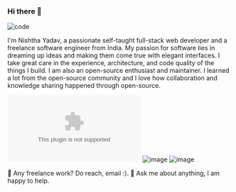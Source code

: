 ### Hi there 👋
![code](https://github.com/Nishthayadava/Nishthayadava/assets/95894895/4fe6a8ed-5813-409f-8237-5a3a78940ebb)


I'm Nishtha Yadav, a passionate self-taught full-stack web developer and a freelance software engineer from India.
My passion for software lies in dreaming up ideas and making them come true with elegant interfaces. I take great care in the experience, 
architecture, and code quality of the things I build. I am also an open-source enthusiast and maintainer. I learned a lot from the open-source community
and I love how collaboration and knowledge sharing happened through open-source.
<!--
**Nishthayadava/Nishthayadava** is a ✨ _special_ ✨ repository because its `README.md` (this file) appears on your GitHub profile.
-->
![image](https://github.com/Nishthayadava/Nishthayadava/assets/95894895/6ecc1816-c39b-433e-90eb-3a29581b8c51/mailto:nishtha0310yadava@gmail.com)
![image](https://github.com/Nishthayadava/Nishthayadava/assets/95894895/99947105-5cdf-408d-9031-26a882a9f6f8/www.linkedin.com/in/nishtha-yadav-ab66001b0)
![image](https://github.com/Nishthayadava/Nishthayadava/assets/95894895/41acbe6a-87bc-4e65-99c2-0e61d14f6115)



💼 Any freelance work? Do reach, email :). 
💬 Ask me about anything, I am happy to help.    



